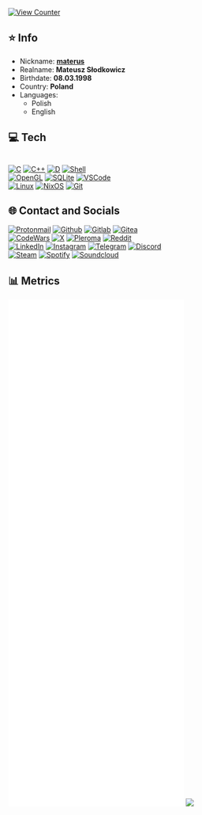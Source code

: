 [![View Counter](https://komarev.com/ghpvc/?username=materusPL&color=blueviolet&label=Views&style=for-the-badge)](https://github.com/materusPL)

## ⭐ Info

* Nickname: [**materus**](https://materus.pl)
* Realname: **Mateusz Słodkowicz**
* Birthdate: **08.03.1998**
* Country: **Poland**
* Languages:
    * Polish
    * English
 
## 💻 Tech
 \
[![C](https://img.shields.io/badge/C-00599C?style=for-the-badge&logo=c&logoColor=white)]()
[![C++](https://img.shields.io/badge/C%2B%2B-00599C?style=for-the-badge&logo=c%2B%2B&logoColor=white)]()
[![D](https://img.shields.io/badge/D-CC342D?style=for-the-badge&logo=d&logoColor=white)](https://dlang.org/)
[![Shell](https://img.shields.io/badge/Shell_Script-121011?style=for-the-badge&logo=gnu-bash&logoColor=white)](https://www.gnu.org/software/bash/)
 \
[![OpenGL](https://img.shields.io/badge/OpenGL-FFFFFF?style=for-the-badge&logo=opengl)](https://www.opengl.org/) 
[![SQLite](https://img.shields.io/badge/Sqlite-003B57?style=for-the-badge&logo=sqlite&logoColor=white)](https://www.sqlite.org/)
[![VSCode](https://img.shields.io/badge/VSCode-0078D4?style=for-the-badge&logo=visual%20studio%20code&logoColor=white)](https://vscodium.com/)
 \
[![Linux](https://img.shields.io/badge/Linux-FCC624?style=for-the-badge&logo=linux&logoColor=black)](https://www.kernel.org/)
[![NixOS](https://img.shields.io/badge/NixOS-5277C3?style=for-the-badge&logo=nixos&logoColor=white)](https://nixos.org/)
[![Git](https://img.shields.io/badge/GIT-E44C30?style=for-the-badge&logo=git&logoColor=white)](https://git-scm.com/)
## 🌐 Contact and Socials
[![Protonmail](https://img.shields.io/badge/ProtonMail-8B89CC?style=for-the-badge&logo=protonmail&logoColor=white)](mailto:materus@podkos.pl)
[![Github](https://img.shields.io/badge/GitHub-100000?style=for-the-badge&logo=github&logoColor=white)](https://github.com/materusPL)
[![Gitlab](https://img.shields.io/badge/GitLab-330F63?style=for-the-badge&logo=gitlab&logoColor=white)](https://gitlab.com/materus)
[![Gitea](https://img.shields.io/badge/Gitea-Gitea?style=for-the-badge&logo=gitea&logoColor=white)](https://baka.materus.pl/materus)
\
[![CodeWars](https://img.shields.io/badge/Codewars-B1361E?style=for-the-badge&logo=Codewars&logoColor=white)](https://www.codewars.com/users/materus213)
[![X](https://img.shields.io/badge/X-000000?style=for-the-badge&logo=x&logoColor=white)](https://twitter.com/materusPL)
[![Pleroma](https://img.shields.io/badge/Mastodon-6364FF?style=for-the-badge&logo=Mastodon&logoColor=white)](https://podkos.xyz/@materus)
[![Reddit](https://img.shields.io/badge/Reddit-FF4500?style=for-the-badge&logo=reddit&logoColor=white)](https://www.reddit.com/user/materus/)
\
[![LinkedIn](https://img.shields.io/badge/LinkedIn-0077B5?style=for-the-badge&logo=linkedin&logoColor=white)](https://www.linkedin.com/in/materus/) 
[![Instagram](https://img.shields.io/badge/Instagram-E4405F?style=for-the-badge&logo=instagram&logoColor=white)](https://www.instagram.com/materuspl/)
[![Telegram](https://img.shields.io/badge/Telegram-2CA5E0?style=for-the-badge&logo=telegram&logoColor=white)](https://t.me/materusPL)
[![Discord](https://img.shields.io/badge/Discord-5865F2?style=for-the-badge&logo=discord&logoColor=white)](https://discord.com/users/141287334627901440)
\
[![Steam](https://img.shields.io/badge/Steam-000000?style=for-the-badge&logo=steam&logoColor=white)](https://steamcommunity.com/profiles/76561198012330084)
[![Spotify](https://img.shields.io/badge/Spotify-1ED760?&style=for-the-badge&logo=spotify&logoColor=white)](https://open.spotify.com/user/11163915972)
[![Soundcloud](https://img.shields.io/badge/SoundCloud-FF3300?style=for-the-badge&logo=soundcloud&logoColor=white)](https://soundcloud.com/mateusz-s-odkowicz)
## 📊 Metrics

![Metrics](/github-metrics.svg)
![](https://hit.yhype.me/github/profile?user_id=28183516)
